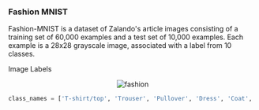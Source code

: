 ### Fashion MNIST
Fashion-MNIST is a dataset of Zalando's article images consisting of a training set of 60,000 examples and a test set of 10,000 examples. Each example is a 28x28 grayscale image, associated with a label from 10 classes.

Image Labels

<p align="center">
 <img src="https://github.com/CrispenGari/TensorFlow-2.4.1-Python/blob/main/keras-nn/08_Fashion_MNIST/1_evP6ekF_aPAxMzSL3LZmAg.png" alt="fashion"/>
</p>

```python
class_names = ['T-shirt/top', 'Trouser', 'Pullover', 'Dress', 'Coat', 'Sandal', 'Shirt', 'Sneaker', 'Bag', 'Ankle boot']
```